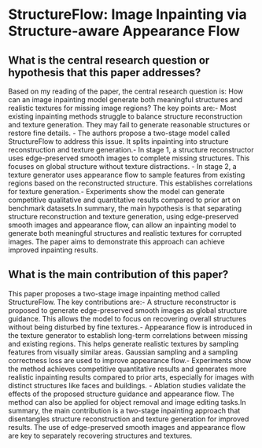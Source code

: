 # StructureFlow: Image Inpainting via Structure-aware Appearance Flow

## What is the central research question or hypothesis that this paper addresses?

Based on my reading of the paper, the central research question is: How can an image inpainting model generate both meaningful structures and realistic textures for missing image regions? The key points are:- Most existing inpainting methods struggle to balance structure reconstruction and texture generation. They may fail to generate reasonable structures or restore fine details. - The authors propose a two-stage model called StructureFlow to address this issue. It splits inpainting into structure reconstruction and texture generation.- In stage 1, a structure reconstructor uses edge-preserved smooth images to complete missing structures. This focuses on global structure without texture distractions. - In stage 2, a texture generator uses appearance flow to sample features from existing regions based on the reconstructed structure. This establishes correlations for texture generation.- Experiments show the model can generate competitive qualitative and quantitative results compared to prior art on benchmark datasets.In summary, the main hypothesis is that separating structure reconstruction and texture generation, using edge-preserved smooth images and appearance flow, can allow an inpainting model to generate both meaningful structures and realistic textures for corrupted images. The paper aims to demonstrate this approach can achieve improved inpainting results.


## What is the main contribution of this paper?

This paper proposes a two-stage image inpainting method called StructureFlow. The key contributions are:- A structure reconstructor is proposed to generate edge-preserved smooth images as global structure guidance. This allows the model to focus on recovering overall structures without being disturbed by fine textures.- Appearance flow is introduced in the texture generator to establish long-term correlations between missing and existing regions. This helps generate realistic textures by sampling features from visually similar areas. Gaussian sampling and a sampling correctness loss are used to improve appearance flow.- Experiments show the method achieves competitive quantitative results and generates more realistic inpainting results compared to prior arts, especially for images with distinct structures like faces and buildings. - Ablation studies validate the effects of the proposed structure guidance and appearance flow. The method can also be applied for object removal and image editing tasks.In summary, the main contribution is a two-stage inpainting approach that disentangles structure reconstruction and texture generation for improved results. The use of edge-preserved smooth images and appearance flow are key to separately recovering structures and textures.
